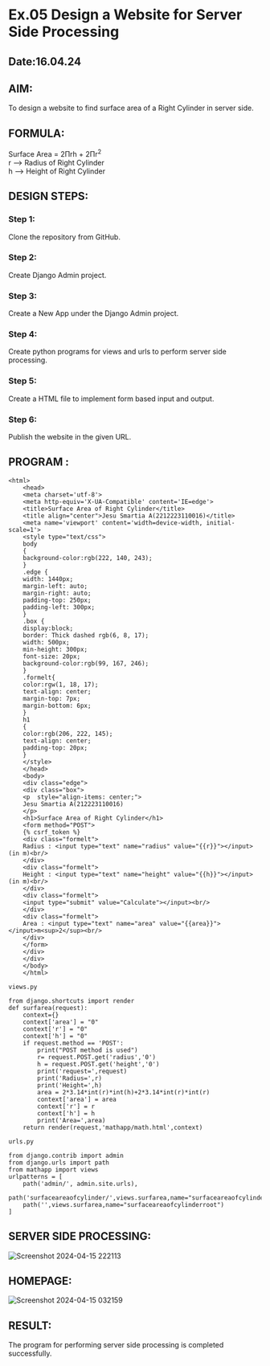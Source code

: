 # Ex.05 Design a Website for Server Side Processing
## Date:16.04.24

## AIM:
To design a website to find surface area of a Right Cylinder in server side.

## FORMULA:
Surface Area = 2Πrh + 2Πr<sup>2</sup>
<br>r --> Radius of Right Cylinder
<br>h --> Height of Right Cylinder

## DESIGN STEPS:

### Step 1:
Clone the repository from GitHub.

### Step 2:
Create Django Admin project.

### Step 3:
Create a New App under the Django Admin project.

### Step 4:
Create python programs for views and urls to perform server side processing.

### Step 5:
Create a HTML file to implement form based input and output.

### Step 6:
Publish the website in the given URL.

## PROGRAM :
```
<html>
    <head>
    <meta charset='utf-8'>
    <meta http-equiv='X-UA-Compatible' content='IE=edge'>
    <title>Surface Area of Right Cylinder</title>
    <title align="center">Jesu Smartia A(2212223110016)</title>
    <meta name='viewport' content='width=device-width, initial-scale=1'>
    <style type="text/css">
    body
    {
    background-color:rgb(222, 140, 243);
    }
    .edge {
    width: 1440px;
    margin-left: auto;
    margin-right: auto;
    padding-top: 250px;
    padding-left: 300px;
    }
    .box {
    display:block;
    border: Thick dashed rgb(6, 8, 17);
    width: 500px;
    min-height: 300px;
    font-size: 20px;
    background-color:rgb(99, 167, 246);
    }
    .formelt{
    color:rgw(1, 18, 17);
    text-align: center;
    margin-top: 7px;
    margin-bottom: 6px;
    }
    h1
    {
    color:rgb(206, 222, 145);
    text-align: center;
    padding-top: 20px;
    }
    </style>
    </head>
    <body>
    <div class="edge">
    <div class="box">
    <p  style="align-items: center;">
    Jesu Smartia A(212223110016)
    </p>
    <h1>Surface Area of Right Cylinder</h1>
    <form method="POST">
    {% csrf_token %}
    <div class="formelt">
    Radius : <input type="text" name="radius" value="{{r}}"></input>(in m)<br/>
    </div>
    <div class="formelt">
    Height : <input type="text" name="height" value="{{h}}"></input>(in m)<br/>
    </div>
    <div class="formelt">
    <input type="submit" value="Calculate"></input><br/>
    </div>
    <div class="formelt">
    Area : <input type="text" name="area" value="{{area}}"></input>m<sup>2</sup><br/>
    </div>
    </form>
    </div>
    </div>
    </body>
    </html>

views.py

from django.shortcuts import render
def surfarea(request):
    context={}
    context['area'] = "0"
    context['r'] = "0"
    context['h'] = "0"
    if request.method == 'POST':
        print("POST method is used")
        r= request.POST.get('radius','0')
        h = request.POST.get('height','0')
        print('request=',request)
        print('Radius=',r)
        print('Height=',h)
        area = 2*3.14*int(r)*int(h)+2*3.14*int(r)*int(r)
        context['area'] = area
        context['r'] = r
        context['h'] = h
        print('Area=',area)
    return render(request,'mathapp/math.html',context)

urls.py

from django.contrib import admin
from django.urls import path
from mathapp import views
urlpatterns = [
    path('admin/', admin.site.urls),
    path('surfaceareaofcylinder/',views.surfarea,name="surfaceareaofcylinder"),
    path('',views.surfarea,name="surfaceareaofcylinderroot")
]
```

## SERVER SIDE PROCESSING:

![Screenshot 2024-04-15 222113](https://github.com/jesu-smartia05/MathServer/assets/148514819/7e440ada-d78c-4f8a-9b9d-3251732784a2)


## HOMEPAGE:

![Screenshot 2024-04-15 032159](https://github.com/jesu-smartia05/MathServer/assets/148514819/a959c575-fee5-40cc-a9b2-7df5451e2e0c)


## RESULT:
The program for performing server side processing is completed successfully.
